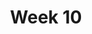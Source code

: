 ---
title: Week 10
days:
  - date: 2024-03-18
    events:
      "**Lecture 24**{: .label .label-lec} Test for two means ":
        "Ch. 17"
      "**Participation**{: .label .label-parti} Meet with your GSI before submitting Part I ":
  - date: 2024-03-20
    events:
      "**Lecture 25**{: .label .label-lec} Paired T ":
      "**Lab 8**{: .label .label-lab} T-Tests (Due Apr. 2nd)":
      "**Homework 8**{: .label .label-hw} ":
  - date: 2024-03-22
    events:
      "**Lecture 26**{: .label .label-lec} ANOVA ": 
      "**Quiz 7**{: .label .label-quiz} [on Gradescope](https://www.gradescope.com/courses/704333) (Due Mar. 23rd, 12PM noon PST)":
      "**Data Project**{: .label .label-proj} Data Skills Demonstration Part II (Due 10:00 PM PST)":
---